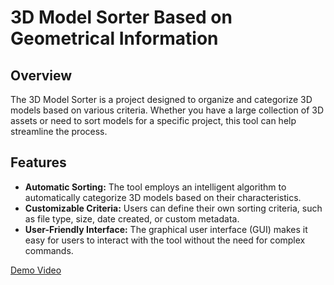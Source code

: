 # 3D Model Sorter Based on Geometrical Information

## Overview

The 3D Model Sorter is a project designed to organize and categorize 3D models based on various criteria. Whether you have a large collection of 3D assets or need to sort models for a specific project, this tool can help streamline the process.

## Features

- **Automatic Sorting:** The tool employs an intelligent algorithm to automatically categorize 3D models based on their characteristics.
- **Customizable Criteria:** Users can define their own sorting criteria, such as file type, size, date created, or custom metadata.
- **User-Friendly Interface:** The graphical user interface (GUI) makes it easy for users to interact with the tool without the need for complex commands.

[Demo Video](https://drive.google.com/file/d/1nk8Ra2TAnJGH6NqW_NpIZ_Ym-4Tw0bf8/view?usp=sharing)

